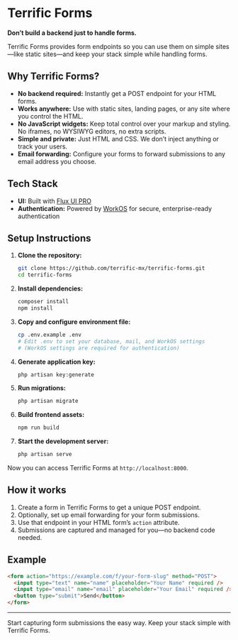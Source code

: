 # Terrific Forms

**Don’t build a backend just to handle forms.**

Terrific Forms provides form endpoints so you can use them on simple sites—like static sites—and keep your stack simple while handling forms.

## Why Terrific Forms?
- **No backend required:** Instantly get a POST endpoint for your HTML forms.
- **Works anywhere:** Use with static sites, landing pages, or any site where you control the HTML.
- **No JavaScript widgets:** Keep total control over your markup and styling. No iframes, no WYSIWYG editors, no extra scripts.
- **Simple and private:** Just HTML and CSS. We don’t inject anything or track your users.
- **Email forwarding:** Configure your forms to forward submissions to any email address you choose.

## Tech Stack
- **UI:** Built with [Flux UI PRO](https://fluxui.dev/)
- **Authentication:** Powered by [WorkOS](https://workos.com/) for secure, enterprise-ready authentication

## Setup Instructions

1. **Clone the repository:**
   ```sh
   git clone https://github.com/terrific-mx/terrific-forms.git
   cd terrific-forms
   ```
2. **Install dependencies:**
   ```sh
   composer install
   npm install
   ```
3. **Copy and configure environment file:**
   ```sh
   cp .env.example .env
   # Edit .env to set your database, mail, and WorkOS settings
   # (WorkOS settings are required for authentication)
   ```
4. **Generate application key:**
   ```sh
   php artisan key:generate
   ```
5. **Run migrations:**
   ```sh
   php artisan migrate
   ```
6. **Build frontend assets:**
   ```sh
   npm run build
   ```
7. **Start the development server:**
   ```sh
   php artisan serve
   ```

Now you can access Terrific Forms at `http://localhost:8000`.

## How it works
1. Create a form in Terrific Forms to get a unique POST endpoint.
2. Optionally, set up email forwarding for your form submissions.
3. Use that endpoint in your HTML form’s `action` attribute.
4. Submissions are captured and managed for you—no backend code needed.

## Example
```html
<form action="https://example.com/f/your-form-slug" method="POST">
  <input type="text" name="name" placeholder="Your Name" required />
  <input type="email" name="email" placeholder="Your Email" required />
  <button type="submit">Send</button>
</form>
```

---

Start capturing form submissions the easy way. Keep your stack simple with Terrific Forms.
